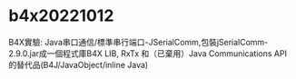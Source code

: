 # b4x20221012
B4X實驗: Java串口通信/標準串行端口-JSerialComm,包裝jSerialComm-2.9.0.jar成一個程式庫B4X LIB, RxTx 和（已棄用）Java Communications API 的替代品(B4J/JavaObject/inline Java)
